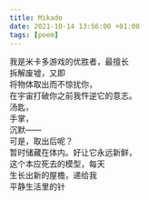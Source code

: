 ```yaml
---
title: Mikado
date: 2021-10-14 13:56:00 +01:00
tags: [poem]
---
```


我是米卡多游戏的优胜者，最擅长  
拆解废墟，又即  
将物体取出而不惊扰你，  
在宇宙打破你之前我忤逆它的意志。  
汤匙，  
手掌，  
沉默——  
可是，取出后呢？  
暂时储藏在体内。好让它永远新鲜，  
这个本应死去的模型，每天  
生长出新的屋檐，递给我    
平静生活里的针  
